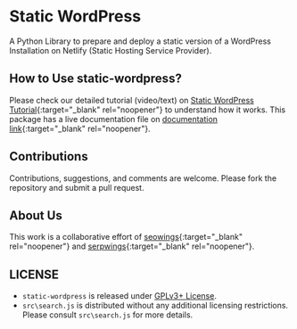 # Static WordPress

A Python Library to prepare and deploy a static version of a WordPress Installation on Netlify (Static Hosting Service Provider). 

## How to Use static-wordpress?
Please check our detailed tutorial (video/text) on [Static WordPress Tutorial](https://www.seowings.org/simply-static-tutorial/){:target="_blank" rel="noopener"} to understand how it works. This package has a live documentation file on [documentation link](https://static-wordpress-docs.netlify.app/){:target="_blank" rel="noopener"}.

## Contributions

Contributions, suggestions, and comments are welcome. Please fork the repository and submit a pull request.


## About Us

This work is a collaborative effort of [seowings](https://seowings.org/){:target="_blank" rel="noopener"} and [serpwings](https://serpwings.com/){:target="_blank" rel="noopener"}.


## LICENSE

- ``static-wordpress`` is released under [GPLv3+ License](https://github.com/serpwings/static-wordpress/blob/master/LICENSE). 
- ``src\search.js`` is distributed without any additional licensing restrictions. Please consult ``src\search.js`` for more details.